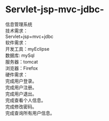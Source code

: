 # Servlet-jsp-mvc-jdbc-
信息管理系统  
技术需求：  
Servlet+jsp+mvc+jdbc   
软件需求：  
    开发工具：myEclipse   
    数据库: mySql   
    服务器：tomcat   
    浏览器：Firefox  
硬件需求：  
  完成用户登录。  
  完成用户注册。  
  完成用户退出。  
  完成查看个人信息。  
  完成修改密码。  
  完成查询所有用户信息。  
